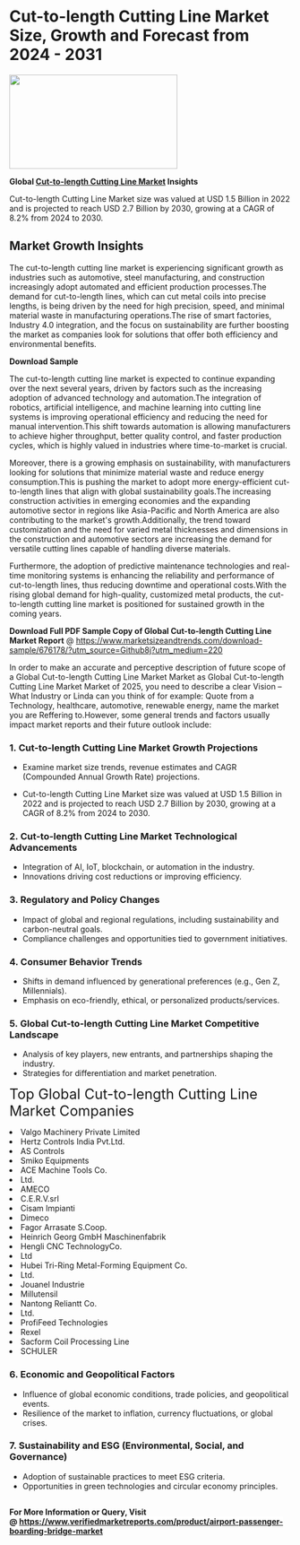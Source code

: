 <H1>Cut-to-length Cutting Line Market Size, Growth and Forecast from 2024 - 2031</H1><img class="aligncenter size-medium wp-image-584254" src="https://thirdeyenews.in/wp-content/uploads/2024/09/Global-Market-Research-300x168.jpeg" alt="" width="300" height="168" /><p><strong>Global&nbsp;<a href="https://www.marketsizeandtrends.com/download-sample/676178/?utm_source=Github8j?utm_medium=220">Cut-to-length Cutting Line Market</a> Insights</strong></p><p>Cut-to-length Cutting Line Market size was valued at USD 1.5 Billion in 2022 and is projected to reach USD 2.7 Billion by 2030, growing at a CAGR of 8.2% from 2024 to 2030.</p><p><h2>Market Growth Insights</h2> <p>The cut-to-length cutting line market is experiencing significant growth as industries such as automotive, steel manufacturing, and construction increasingly adopt automated and efficient production processes.The demand for cut-to-length lines, which can cut metal coils into precise lengths, is being driven by the need for high precision, speed, and minimal material waste in manufacturing operations.The rise of smart factories, Industry 4.0 integration, and the focus on sustainability are further boosting the market as companies look for solutions that offer both efficiency and environmental benefits.</p> <p><strong>Download Sample</strong></p> <p>The cut-to-length cutting line market is expected to continue expanding over the next several years, driven by factors such as the increasing adoption of advanced technology and automation.The integration of robotics, artificial intelligence, and machine learning into cutting line systems is improving operational efficiency and reducing the need for manual intervention.This shift towards automation is allowing manufacturers to achieve higher throughput, better quality control, and faster production cycles, which is highly valued in industries where time-to-market is crucial.</p> <p>Moreover, there is a growing emphasis on sustainability, with manufacturers looking for solutions that minimize material waste and reduce energy consumption.This is pushing the market to adopt more energy-efficient cut-to-length lines that align with global sustainability goals.The increasing construction activities in emerging economies and the expanding automotive sector in regions like Asia-Pacific and North America are also contributing to the market's growth.Additionally, the trend toward customization and the need for varied metal thicknesses and dimensions in the construction and automotive sectors are increasing the demand for versatile cutting lines capable of handling diverse materials.</p> <p>Furthermore, the adoption of predictive maintenance technologies and real-time monitoring systems is enhancing the reliability and performance of cut-to-length lines, thus reducing downtime and operational costs.With the rising global demand for high-quality, customized metal products, the cut-to-length cutting line market is positioned for sustained growth in the coming years.</p> <p><span class=""><strong>Download Full PDF Sample Copy of Global Cut-to-length Cutting Line Market Report</strong> @ <a href="https://www.marketsizeandtrends.com/download-sample/676178/?utm_source=Github8j?utm_medium=220" target="_blank">https://www.marketsizeandtrends.com/download-sample/676178/?utm_source=Github8j?utm_medium=220</a></span></p><p>In order to make an accurate and perceptive description of future scope of a Global&nbsp;Cut-to-length Cutting Line Market Market as Global&nbsp;Cut-to-length Cutting Line Market Market of 2025, you need to describe a clear Vision &ndash; What Industry or Linda can you think of for example: Quote from a Technology, healthcare, automotive, renewable energy, name the market you are Reffering to.However, some general trends and factors usually impact market reports and their future outlook include:</p><h3>1.&nbsp;<strong>Cut-to-length Cutting Line Market Growth Projections</strong></h3><ul><li>Examine market size trends, revenue estimates and CAGR (Compounded Annual Growth Rate) projections.</li><li><p>Cut-to-length Cutting Line Market size was valued at USD 1.5 Billion in 2022 and is projected to reach USD 2.7 Billion by 2030, growing at a CAGR of 8.2% from 2024 to 2030.</p></li></ul><h3>2.&nbsp;<strong>Cut-to-length Cutting Line Market Technological Advancements</strong></h3><ul><li>Integration of AI, IoT, blockchain, or automation in the industry.</li><li>Innovations driving cost reductions or improving efficiency.</li></ul><h3>3.&nbsp;<strong>Regulatory and Policy Changes</strong></h3><ul><li>Impact of global and regional regulations, including sustainability and carbon-neutral goals.</li><li>Compliance challenges and opportunities tied to government initiatives.</li></ul><h3>4.&nbsp;<strong>Consumer Behavior Trends</strong></h3><ul><li>Shifts in demand influenced by generational preferences (e.g., Gen Z, Millennials).</li><li>Emphasis on eco-friendly, ethical, or personalized products/services.</li></ul><h3>5.&nbsp;<strong>Global Cut-to-length Cutting Line Market Competitive Landscape</strong></h3><ul><li>Analysis of key players, new entrants, and partnerships shaping the industry.</li><li>Strategies for differentiation and market penetration.</li></ul><p data-pm-slice="1 1 []"><span style="color: inherit; font-family: inherit; font-size: 25px;">Top Global Cut-to-length Cutting Line Market Companies</span></p><div class="" data-test-id=""><p><li>Valgo Machinery Private Limited</li><li> Hertz Controls India Pvt.Ltd.</li><li> AS Controls</li><li> Smiko Equipments</li><li> ACE Machine Tools Co.</li><li> Ltd.</li><li> AMECO</li><li> C.E.R.V.srl</li><li> Cisam Impianti</li><li> Dimeco</li><li> Fagor Arrasate S.Coop.</li><li> Heinrich Georg GmbH Maschinenfabrik</li><li> Hengli CNC TechnologyCo.</li><li> Ltd</li><li> Hubei Tri-Ring Metal-Forming Equipment Co.</li><li> Ltd.</li><li> Jouanel Industrie</li><li> Millutensil</li><li> Nantong Reliantt Co.</li><li> Ltd.</li><li> ProfiFeed Technologies</li><li> Rexel</li><li> Sacform Coil Processing Line</li><li> SCHULER</li></p></div><h3>6.&nbsp;<strong>Economic and Geopolitical Factors</strong></h3><ul><li>Influence of global economic conditions, trade policies, and geopolitical events.</li><li>Resilience of the market to inflation, currency fluctuations, or global crises.</li></ul><h3>7.&nbsp;<strong>Sustainability and ESG (Environmental, Social, and Governance)</strong></h3><ul><li>Adoption of sustainable practices to meet ESG criteria.</li><li>Opportunities in green technologies and circular economy principles.</li></ul><h2><strong style="font-size: 14px;">For More Information or Query, Visit @&nbsp;</strong><a style="background-color: #ffffff; font-size: 14px;" href="https://www.marketsizeandtrends.com/report/cut-to-length-cutting-line-market/" target="_blank">https://www.verifiedmarketreports.com/product/airport-passenger-boarding-bridge-market</a></h2>